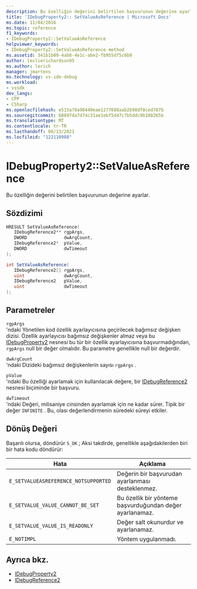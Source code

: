```yaml
---
description: Bu özelliğin değerini belirtilen başvurunun değerine ayarlar.
title: 'IDebugProperty2:: SetValueAsReference | Microsoft Docs'
ms.date: 11/04/2016
ms.topic: reference
f1_keywords:
- IDebugProperty2::SetValueAsReference
helpviewer_keywords:
- IDebugProperty2::SetValueAsReference method
ms.assetid: 341b1b89-4ab8-4e1c-abe2-fb955df5c6b0
author: leslierichardson95
ms.author: lerich
manager: jmartens
ms.technology: vs-ide-debug
ms.workload:
- vssdk
dev_langs:
- CPP
- CSharp
ms.openlocfilehash: e515a70a90440eae1277688aab2b98df8ced787b
ms.sourcegitcommit: 68897da7d74c31ae1ebf5d47c7b5ddc9b108265b
ms.translationtype: MT
ms.contentlocale: tr-TR
ms.lasthandoff: 08/13/2021
ms.locfileid: "122110988"
---
```

# <a name="idebugproperty2setvalueasreference"></a>IDebugProperty2::SetValueAsReference
Bu özelliğin değerini belirtilen başvurunun değerine ayarlar.

## <a name="syntax"></a>Sözdizimi

```cpp
HRESULT SetValueAsReference(
   IDebugReference2** rgpArgs,
   DWORD              dwArgCount,
   IDebugReference2*  pValue,
   DWORD              dwTimeout
);
```

```csharp
int SetValueAsReference(
   IDebugReference2[] rgpArgs,
   uint               dwArgCount,
   IDebugReference2   pValue,
   uint               dwTimeout
);
```

## <a name="parameters"></a>Parametreler
`rgpArgs`\
'ndaki Yönetilen kod özellik ayarlayıcısına geçirilecek bağımsız değişken dizisi. Özellik ayarlayıcısı bağımsız değişkenler almaz veya bu [IDebugProperty2](../../../extensibility/debugger/reference/idebugproperty2.md) nesnesi bu tür bir özellik ayarlayıcısına başvurmadığından, `rgpArgs` null bir değer olmalıdır. Bu parametre genellikle null bir değerdir.

`dwArgCount`\
'ndaki Dizideki bağımsız değişkenlerin sayısı `rgpArgs` .

`pValue`\
'ndaki Bu özelliği ayarlamak için kullanılacak değere, bir [IDebugReference2](../../../extensibility/debugger/reference/idebugreference2.md) nesnesi biçiminde bir başvuru.

`dwTimeout`\
'ndaki Değeri, milisaniye cinsinden ayarlamak için ne kadar sürer. Tipik bir değer `INFINITE` . Bu, olası değerlendirmenin süredeki süreyi etkiler.

## <a name="return-value"></a>Dönüş Değeri
 Başarılı olursa, döndürür `S_OK` ; Aksi takdirde, genellikle aşağıdakilerden biri bir hata kodu döndürür:

|Hata|Açıklama|
|-----------|-----------------|
|`E_SETVALUEASREFERENCE_NOTSUPPORTED`|Değerin bir başvurudan ayarlanması desteklenmez.|
|`E_SETVALUE_VALUE_CANNOT_BE_SET`|Bu özellik bir yönteme başvurduğundan değer ayarlanamaz.|
|`E_SETVALUE_VALUE_IS_READONLY`|Değer salt okunurdur ve ayarlanamaz.|
|`E_NOTIMPL`|Yöntem uygulanmadı.|

## <a name="see-also"></a>Ayrıca bkz.
- [IDebugProperty2](../../../extensibility/debugger/reference/idebugproperty2.md)
- [IDebugReference2](../../../extensibility/debugger/reference/idebugreference2.md)
